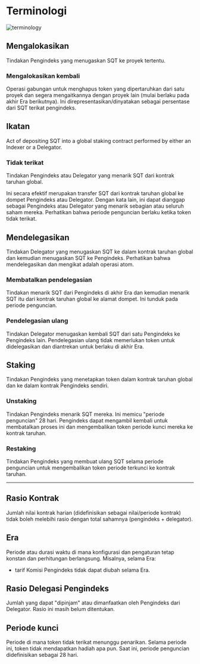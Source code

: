 # Terminologi

![terminology](/assets/img/terminology.png)

## **Mengalokasikan**

Tindakan Pengindeks yang menugaskan SQT ke proyek tertentu.

### **Mengalokasikan kembali**

Operasi gabungan untuk menghapus token yang dipertaruhkan dari satu proyek dan segera mengaitkannya dengan proyek lain (mulai berlaku pada akhir Era berikutnya). Ini direpresentasikan/dinyatakan sebagai persentase dari SQT terikat pengindeks.

## **Ikatan**

Act of depositing SQT into a global staking contract performed by either an Indexer or a Delegator.

### **Tidak terikat**

Tindakan Pengindeks atau Delegator yang menarik SQT dari kontrak taruhan global.

Ini secara efektif merupakan transfer SQT dari kontrak taruhan global ke dompet Pengindeks atau Delegator. Dengan kata lain, ini dapat dianggap sebagai Pengindeks atau Delegator yang menarik sebagian atau seluruh saham mereka. Perhatikan bahwa periode penguncian berlaku ketika token tidak terikat.

## **Mendelegasikan**

Tindakan Delegator yang menugaskan SQT ke dalam kontrak taruhan global dan kemudian menugaskan SQT ke Pengindeks. Perhatikan bahwa mendelegasikan dan mengikat adalah operasi atom.

### **Membatalkan pendelegasian**

Tindakan menarik SQT dari Pengindeks di akhir Era dan kemudian menarik SQT itu dari kontrak taruhan global ke alamat dompet. Ini tunduk pada periode penguncian.

### **Pendelegasian ulang**

Tindakan Delegator menugaskan kembali SQT dari satu Pengindeks ke Pengindeks lain. Pendelegasian ulang tidak memerlukan token untuk didelegasikan dan diantrekan untuk berlaku di akhir Era.

## **Staking**

Tindakan Pengindeks yang menetapkan token dalam kontrak taruhan global dan ke dalam kontrak Pengindeks sendiri.

### **Unstaking**

Tindakan Pengindeks menarik SQT mereka. Ini memicu "periode penguncian" 28 hari. Pengindeks dapat mengambil kembali untuk membatalkan proses ini dan mengembalikan token periode kunci mereka ke kontrak taruhan.

### **Restaking**

Tindakan Pengindeks yang membuat ulang SQT selama periode penguncian untuk mengembalikan token periode terkunci ke kontrak taruhan.

---

## **Rasio Kontrak**

Jumlah nilai kontrak harian (didefinisikan sebagai nilai/periode kontrak) tidak boleh melebihi rasio dengan total sahamnya (pengindeks + delegator).

## **Era**

Periode atau durasi waktu di mana konfigurasi dan pengaturan tetap konstan dan perhitungan berlangsung. Misalnya, selama Era:

- tarif Komisi Pengindeks tidak dapat diubah selama Era.

## **Rasio Delegasi Pengindeks**

Jumlah yang dapat "dipinjam" atau dimanfaatkan oleh Pengindeks dari Delegator. Rasio ini masih belum ditentukan.

## **Periode kunci**

Periode di mana token tidak terikat menunggu penarikan. Selama periode ini, token tidak mendapatkan hadiah apa pun. Saat ini, periode penguncian didefinisikan sebagai 28 hari.
